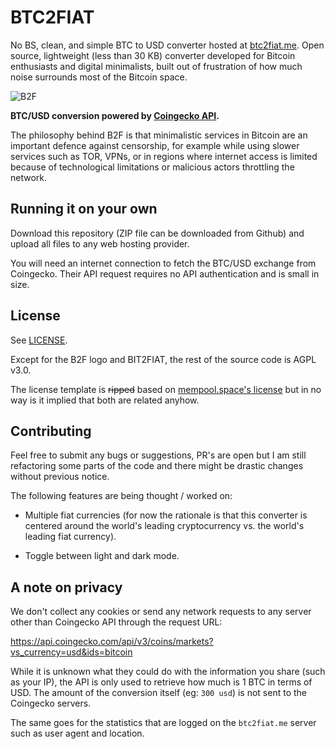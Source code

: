 # BTC2FIAT

No BS, clean, and simple BTC to USD converter hosted at [btc2fiat.me](https://btc2fiat.me). Open source, lightweight (less than 30 KB) converter developed for Bitcoin enthusiasts and digital minimalists, built out of frustration of how much noise surrounds most of the Bitcoin space.

![B2F](https://user-images.githubusercontent.com/100208905/163191012-91e73714-7f0e-4f5d-83bf-4262df1de1fa.png)

__BTC/USD conversion powered by [Coingecko API](https://www.coingecko.com/en/api).__

The philosophy behind B2F is that minimalistic services in Bitcoin are an important defence against censorship, for example while using slower services such as TOR, VPNs, or in regions where internet access is limited because of technological limitations or malicious actors throttling the network.

## Running it on your own

Download this repository (ZIP file can be downloaded from Github) and upload all files to any web hosting provider.

You will need an internet connection to fetch the BTC/USD exchange from Coingecko. Their API request requires no API authentication and is small in size.

## License
See [LICENSE](LICENSE).

Except for the B2F logo and BIT2FIAT, the rest of the source code is AGPL v3.0.

The license template is ~~ripped~~ based on [mempool.space's license](https://github.com/mempool/mempool/blob/master/LICENSE) but in no way is it implied that both are related anyhow.

## Contributing
Feel free to submit any bugs or suggestions, PR's are open but I am still refactoring some parts of the code and there might be drastic changes without previous notice.

The following features are being thought / worked on:

- Multiple fiat currencies (for now the rationale is that this converter is centered around the world's leading cryptocurrency vs. the world's leading fiat currency).

- Toggle between light and dark mode.

## A note on privacy

We don't collect any cookies or send any network requests to any server other than Coingecko API through the request URL:

https://api.coingecko.com/api/v3/coins/markets?vs_currency=usd&ids=bitcoin

While it is unknown what they could do with the information you share (such as your IP), the API is only used to retrieve how much is 1 BTC in terms of USD. The amount of the conversion itself (eg: `300 usd`) is not sent to the Coingecko servers.

The same goes for the statistics that are logged on the `btc2fiat.me` server such as user agent and location.
